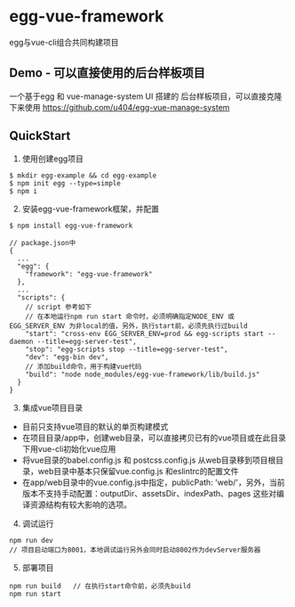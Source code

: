 # egg-vue-framework

egg与vue-cli组合共同构建项目


## Demo - 可以直接使用的后台样板项目
一个基于egg 和 vue-manage-system UI 搭建的 后台样板项目，可以直接克隆下来使用
https://github.com/u404/egg-vue-manage-system


## QuickStart

1. 使用创建egg项目
```
$ mkdir egg-example && cd egg-example
$ npm init egg --type=simple
$ npm i
```
2. 安装egg-vue-framework框架，并配置
```
$ npm install egg-vue-framework
```

```
// package.json中
{
  ...
  "egg": {
    "framework": "egg-vue-framework"
  },
  ...
  "scripts": {
    // script 参考如下
    // 在本地运行npm run start 命令时，必须明确指定NODE_ENV 或 EGG_SERVER_ENV 为非local的值，另外，执行start前，必须先执行过build
    "start": "cross-env EGG_SERVER_ENV=prod && egg-scripts start --daemon --title=egg-server-test",
    "stop": "egg-scripts stop --title=egg-server-test",
    "dev": "egg-bin dev",
    // 添加build命令，用于构建vue代码
    "build": "node node_modules/egg-vue-framework/lib/build.js"
  }
}

```
3. 集成vue项目目录

- 目前只支持vue项目的默认的单页构建模式
- 在项目目录/app中，创建web目录，可以直接拷贝已有的vue项目或在此目录下用vue-cli初始化vue应用
- 将vue目录的babel.config.js 和 postcss.config.js 从web目录移到项目根目录，web目录中基本只保留vue.config.js 和eslintrc的配置文件
- 在app/web目录中的vue.config.js中指定，publicPath: 'web/'，另外，当前版本不支持手动配置：outputDir、assetsDir、indexPath、pages 这些对编译资源结构有较大影响的选项。

4. 调试运行
```
npm run dev
// 项目启动端口为8001，本地调试运行另外会同时启动8002作为devServer服务器
```

5. 部署项目
```
npm run build   // 在执行start命令前，必须先build
npm run start
```
